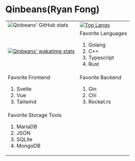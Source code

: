 # Qinbeans(Ryan Fong)

<link rel="stylesheet" href="styles.css">

|  |  |
|--|--|
|![Qinbeans' GitHub stats](https://github-readme-stats.vercel.app/api?username=Qinbeans&show_icons=true&theme=midnight-purple&bg_color=0,54007a,3f005c,3d0059,260038,1f002e,010101)|[![Top Langs](https://github-readme-stats.vercel.app/api/top-langs/?username=Qinbeans&layout=compact&theme=midnight-purple&bg_color=0,54007a,3f005c,3d0059,260038,1f002e,010101)](https://github.com/Qinbeans/Qinbeans)|
|[![Qinbeans' wakatime stats](https://github-readme-stats.vercel.app/api/wakatime?username=Qinbeans&theme=midnight-purple&bg_color=0,54007a,3f005c,3d0059,260038,1f002e,010101)](https://github.com/Qinbeans/Qinbeans)|<div class="list"><span class="fav">Favorite Languages</span><ol><li>Golang<li>C++<li>Typescript<li>Rust</ol><div>|
|<div class="list"><span class="fav">Favorite Frontend</span><ol><li>Svelte<li>Vue<li>Tailwind</ol></div>|<div class="list"><span class="fav">Favorite Backend</span><ol><li>Gin<li>Chi<li>Rocket.rs</ol></div>|
|<div class="list"><span class="fav">Favorite Storage Tools</span><ol><li>MariaDB<li>JSON<li>SQLite<li>MongoDB</ol></div>||
